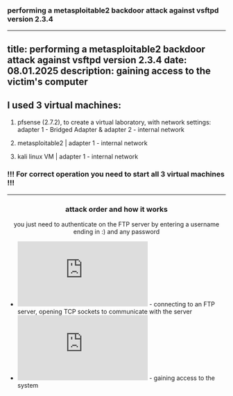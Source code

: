 ### performing a metasploitable2 backdoor attack against vsftpd version 2.3.4
---
title: performing a metasploitable2 backdoor attack against vsftpd version 2.3.4
date: 08.01.2025
description: gaining access to the victim's computer
---

## I used 3 virtual machines:

1. pfsense (2.7.2), to create a virtual laboratory, with network settings: adapter 1 - Bridged Adapter & adapter 2 - internal network

2. metasploitable2 | adapter 1 - internal network

3. kali linux VM | adapter 1 - internal network

### !!! For correct operation you need to start all 3 virtual machines !!!

----

<h3 align="center">attack order and how it works</h3>

<p align="center">you just need to authenticate on the FTP server by entering a username ending in :) and any password</p>

* ![kali tab-1](https://github.com/hellcard/100-days-cyber-security/blob/main/metasploitable2-backdoor/kali/tab-1.sh) - connecting to an FTP server, opening TCP sockets to communicate with the server
* ![kali tab-2](https://github.com/hellcard/100-days-cyber-security/blob/main/metasploitable2-backdoor/kali/tab-2.sh) - gaining access to the system
